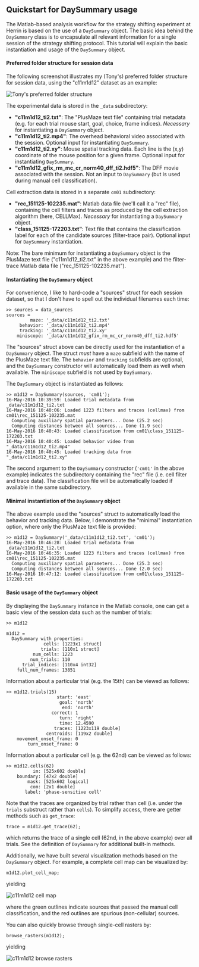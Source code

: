 ## Quickstart for DaySummary usage

The Matlab-based analysis workflow for the strategy shifting experiment at Herrin is based on the use of a `DaySummary` object. The basic idea behind the `DaySummary` class is to encapsulate all relevant information for a single session of the strategy shifting protocol. This tutorial will explain the basic instantiation and usage of the `DaySummary` object.

#### Preferred folder structure for session data

The following screenshot illustrates my (Tony's) preferred folder structure for session data, using the "c11m1d12" dataset as an example:

![Tony's preferred folder structure](https://raw.githubusercontent.com/schnitzer-lab/analysis/master/docs/ds_folder_structure.PNG?token=AB_C30zVE24z5TmnrOIYwD5AZGm7It3Xks5XQ-ymwA%3D%3D)

The experimental data is stored in the `_data` subdirectory:

- __"c11m1d12_ti2.txt"__: The "PlusMaze text file" containing trial metadata (e.g. for each trial mouse start, goal, choice, frame indices). _Necessary_ for instantiating a `DaySummary` object.
- __"c11m1d12_ti2.mp4"__: The overhead behavioral video associated with the session. Optional input for instantiating `DaySummary`.
- __"c11m1d12_ti2.xy"__: Mouse spatial tracking data. Each line is the (x,y) coordinate of the mouse position for a given frame. Optional input for instantiating `DaySummary`.
- __"c11m1d12_gfix_rm_mc_cr_norm40_dff_ti2.hdf5"__: The DFF movie associated with the session. Not an input to `DaySummary` (but is used during manual cell classification).
 
Cell extraction data is stored in a separate `cm01` subdirectory:

- __"rec_151125-102235.mat"__: Matlab data file (we'll call it a "rec" file), containing the cell filters and traces as produced by the cell extraction algorithm (here, CELLMax). _Necessary_ for instantiating a `DaySummary` object.
- __"class_151125-172203.txt"__: Text file that contains the classification label for each of the candidate sources (filter-trace pair). Optional input for `DaySummary` instantiation.
 
Note: The bare minimum for instantiating a `DaySummary` object is the PlusMaze text file ("c11m1d12_ti2.txt" in the above example) and the filter-trace Matlab data file ("rec_151125-102235.mat").

#### Instantiating the `DaySummary` object

For convenience, I like to hard-code a "sources" struct for each session dataset, so that I don't have to spell out the individual filenames each time:
```
>> sources = data_sources
sources = 
         maze: '_data/c11m1d12_ti2.txt'
     behavior: '_data/c11m1d12_ti2.mp4'
     tracking: '_data/c11m1d12_ti2.xy'
    miniscope: '_data/c11m1d12_gfix_rm_mc_cr_norm40_dff_ti2.hdf5'
```

The "sources" struct above can be directly used for the instantiation of a `DaySummary` object. The struct _must_ have a `maze` subfield with the name of the PlusMaze text file. The `behavior` and `tracking` subfields are optional, and the `DaySummary` constructor will automatically load them as well when available. The `miniscope` subfield is not used by `DaySummary`.

The `DaySummary` object is instantiated as follows:
```
>> m1d12 = DaySummary(sources, 'cm01');
16-May-2016 10:39:59: Loaded trial metadata from _data/c11m1d12_ti2.txt
16-May-2016 10:40:06: Loaded 1223 filters and traces (cellmax) from cm01\rec_151125-102235.mat
  Computing auxiliary spatial parameters... Done (25.2 sec)
  Computing distances between all sources... Done (1.9 sec)
16-May-2016 10:40:43: Loaded classification from cm01\class_151125-172203.txt
16-May-2016 10:40:45: Loaded behavior video from "_data/c11m1d12_ti2.mp4"
16-May-2016 10:40:45: Loaded tracking data from "_data/c11m1d12_ti2.xy"
```

The second argument to the `DaySummary` constructor (`'cm01'` in the above example) indicates the subdirectory containing the "rec" file (i.e. cell filter and trace data). The classification file will be automatically loaded if available in the same subdirectory.

#### Minimal instantiation of the `DaySummary` object

The above example used the "sources" struct to automatically load the behavior and tracking data. Below, I demonstrate the "minimal" instantiation option, where only the PlusMaze text file is provided:
```
>> m1d12 = DaySummary('_data/c11m1d12_ti2.txt', 'cm01');
16-May-2016 10:46:28: Loaded trial metadata from _data/c11m1d12_ti2.txt
16-May-2016 10:46:35: Loaded 1223 filters and traces (cellmax) from cm01\rec_151125-102235.mat
  Computing auxiliary spatial parameters... Done (25.3 sec)
  Computing distances between all sources... Done (2.0 sec)
16-May-2016 10:47:12: Loaded classification from cm01\class_151125-172203.txt
```

#### Basic usage of the `DaySummary` object

By displaying the `DaySummary` instance in the Matlab console, one can get a basic view of the session data such as the number of trials:
```
>> m1d12

m1d12 = 
  DaySummary with properties:
              cells: [1223x1 struct]
             trials: [110x1 struct]
          num_cells: 1223
         num_trials: 110
      trial_indices: [110x4 int32]
    full_num_frames: 13851
```

Information about a particular trial (e.g. the 15th) can be viewed as follows:
```
>> m1d12.trials(15)
                   start: 'east'
                    goal: 'north'
                     end: 'north'
                 correct: 1
                    turn: 'right'
                    time: 12.4590
                  traces: [1223x119 double]
               centroids: [119x2 double]
    movement_onset_frame: 0
        turn_onset_frame: 0
```

Information about a particular cell (e.g. the 62nd) can be viewed as follows:
```
>> m1d12.cells(62)
          im: [525x602 double]
    boundary: [47x2 double]
        mask: [525x602 logical]
         com: [2x1 double]
       label: 'phase-sensitive cell'
```

Note that the traces are organized by trial rather than cell (i.e. under the `trials` substruct rather than `cells`). To simplify access, there are getter methods such as `get_trace`:
```
trace = m1d12.get_trace(62);
```
which returns the trace of a single cell (62nd, in the above example) over all trials. See the definition of `DaySummary` for additional built-in methods.

Additionally, we have built several visualization methods based on the `DaySummary` object. For example, a complete cell map can be visualized by:
```
m1d12.plot_cell_map;
```
yielding

![c11m1d12 cell map](https://raw.githubusercontent.com/schnitzer-lab/analysis/master/docs/ds_plot_cell_map.png?token=AB_C310CZM6uy42JRFEXud3eK-F6rcedks5XQ-zSwA%3D%3D)

where the green outlines indicate sources that passed the manual cell classification, and the red outlines are spurious (non-cellular) sources.

You can also quickly browse through single-cell rasters by:
```
browse_rasters(m1d12);
```
yielding

![c11m1d12 browse rasters](https://raw.githubusercontent.com/schnitzer-lab/analysis/master/docs/ds_browse-rasters.png?token=AB_C30G9OaMFxPwu3HSWgr3u9HEC0P3uks5XQ-zrwA%3D%3D)
